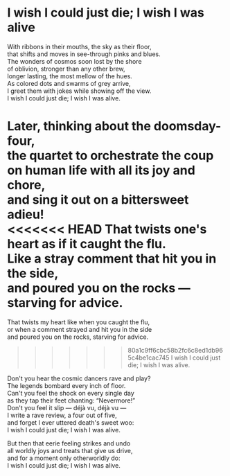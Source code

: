# I wish I could just die; I wish I was alive

With ribbons in their mouths, the sky as their floor,  
that shifts and moves in see-through pinks and blues.  
The wonders of cosmos soon lost by the shore  
of oblivion, stronger than any other brew,  
longer lasting, the most mellow of the hues.  
As colored dots and swarms of grey arrive,  
I greet them with jokes while showing off the view.  
I wish I could just die; I wish I was alive.  

Later, thinking about the doomsday-four,  
the quartet to orchestrate the coup  
on human life with all its joy and chore,  
and sing it out on a bittersweet adieu!  
<<<<<<< HEAD
That twists one's heart as if it caught the flu.  
Like a stray comment that hit you in the side,  
and poured you on the rocks — starving for advice.  
=======
That twists my heart like when you caught the flu,  
or when a comment strayed and hit you in the side  
and poured you on the rocks, starving for advice.  
>>>>>>> 80a1c9ff6cbc58b2fc6c8ed1db965c4be1cac745
I wish I could just die; I wish I was alive.  

Don't you hear the cosmic dancers rave and play?  
The legends bombard every inch of floor.  
Can't you feel the shock on every single day  
as they tap their feet chanting: “Nevermore!”  
Don't you feel it slip — déjà vu, déjà vu —  
I write a rave review, a four out of five,  
and forget I ever uttered death's sweet woo:  
I wish I could just die; I wish I was alive.  

But then that eerie feeling strikes and undo  
all worldly joys and treats that give us drive,  
and for a moment only otherworldly do:  
I wish I could just die; I wish I was alive.  

